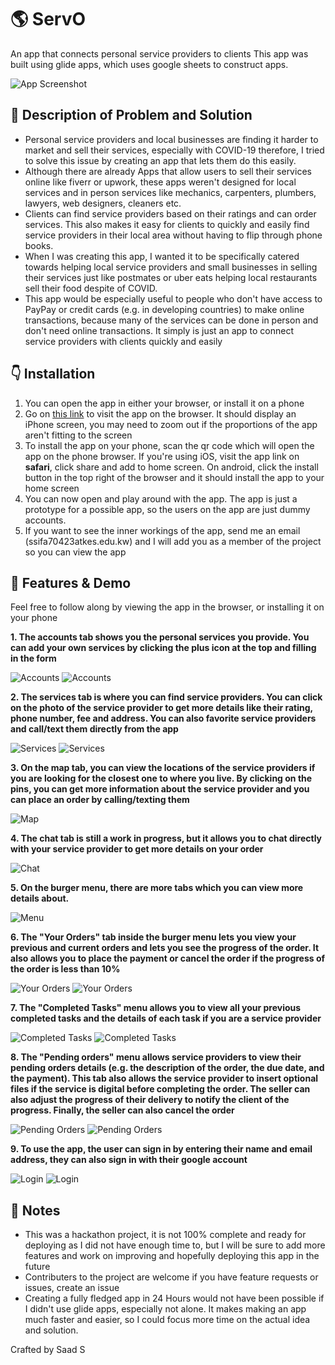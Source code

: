 # 🌎 ServO
An app that connects personal service providers to clients
This app was built using glide apps, which uses google sheets to construct apps.

![App Screenshot](https://i.imgur.com/iP9CBlZ.png)

## 📕 Description of Problem and Solution
- Personal service providers and local businesses are finding it harder to market and sell their services, especially with COVID-19
therefore, I tried to solve this issue by creating an app that lets them do this easily. 
- Although there are already Apps that allow users to sell their services online like fiverr or upwork, these apps weren't designed for local
services and in person services like mechanics, carpenters, plumbers, lawyers, web designers, cleaners etc.
- Clients can find service providers based on their ratings and can order services. This also makes it easy for
clients to quickly and easily find service providers in their local area without having to flip through phone books.
- When I was creating this app, I wanted it to be specifically catered towards helping local service providers and small
businesses in selling their services just like postmates or uber eats helping local restaurants sell their food despite of COVID.
- This app would be especially useful to people who don't have access to PayPay or credit cards (e.g. in developing countries) to make online transactions, because
many of the services can be done in person and don't need online transactions. It simply is just an app to connect service providers with clients quickly and easily

## 👇 Installation
1. You can open the app in either your browser, or install it on a phone
2. Go on [this link](https://tasty-mask-4026.glideapp.io/) to visit the app on the browser. It should display an iPhone screen, you may need to zoom out if the proportions of the app aren't fitting to the screen
3. To install the app on your phone, scan the qr code which will open the app on the phone browser. If you're using iOS, visit the app link on **safari**, click share and add to home screen. On android, click the install button in the top right of the browser and it should install the app to your home screen
4. You can now open and play around with the app. The app is just a prototype for a possible app, so the users on the app are just dummy accounts. 
5. If you want to see the inner workings of the app, send me an email (ssifa70423atkes.edu.kw) and I will add you as a member of the project so you can view the app

## 📝 Features & Demo

Feel free to follow along by viewing the app in the browser, or installing it on your phone

**1. The accounts tab shows you the personal services you provide. You can add your own services by clicking the plus icon at the top and filling in the form**

![Accounts](https://imgur.com/y5rylPo.jpg) ![Accounts](https://i.imgur.com/HF77czd.jpg)

**2. The services tab is where you can find service providers. You can click on the photo of the service provider to get more details like their rating, phone number, fee and address. You can also favorite service providers and call/text them directly from the app**

![Services](https://i.imgur.com/MMFbhdW.jpg) ![Services](https://i.imgur.com/WAFEhu8.jpg)

**3. On the map tab, you can view the locations of the service providers if you are looking for the closest one to where you live. By clicking on the pins, you can get more information about the service provider and you can place an order by calling/texting them**

![Map](https://i.imgur.com/n7IWTUI.jpg)

**4. The chat tab is still a work in progress, but it allows you to chat directly with your service provider to get more details on your order**

![Chat](https://i.imgur.com/Lw1RBfP.jpg)

**5. On the burger menu, there are more tabs which you can view more details about.**

![Menu](https://i.imgur.com/BaqGCXM.jpg)

**6. The "Your Orders" tab inside the burger menu lets you view your previous and current orders and lets you see the progress of the order. It also allows you to place the payment or cancel the order if the progress of the order is less than 10%**

![Your Orders](https://i.imgur.com/Gi6p44h.jpg)
![Your Orders](https://i.imgur.com/O7BdW0a.jpg)

**7. The "Completed Tasks" menu allows you to view all your previous completed tasks and the details of each task if you are a service provider**

![Completed Tasks](https://i.imgur.com/uB2JskP.jpg)
![Completed Tasks](https://i.imgur.com/AfyTpx5.jpg)

**8. The "Pending orders" menu allows service providers to view their pending orders details (e.g. the description of the order, the due date, and the payment). This tab also allows the service provider to insert optional files if the service is digital before completing the order. The seller can also adjust the progress of their delivery to notify the client of the progress. Finally, the seller can also cancel the order**

![Pending Orders](https://i.imgur.com/JriZv6Y.jpg)
![Pending Orders](https://i.imgur.com/NRpfPBP.jpg)

**9. To use the app, the user can sign in by entering their name and email address, they can also sign in with their google account**

![Login](https://i.imgur.com/sKmCV8r.jpg)
![Login](https://i.imgur.com/qtFjm6x.jpg)


## 📒 Notes
- This was a hackathon project, it is not 100% complete and ready for deploying as I did not have enough time to, but I will be sure to add more features and work on improving and hopefully deploying this app in the future
- Contributers to the project are welcome if you have feature requests or issues, create an issue
- Creating a fully fledged app in 24 Hours would not have been possible if I didn't use glide apps, especially not alone. It makes making an app much faster and easier, so I could focus more time on the actual idea and solution. 


Crafted by Saad S
